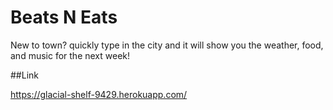 # Beats N Eats

New to town? quickly type in the city and it will show you the weather, food, and music for the next week!

##Link

https://glacial-shelf-9429.herokuapp.com/
